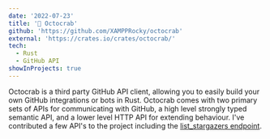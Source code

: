 ```yaml
---
date: '2022-07-23'
title: '🦀 Octocrab'
github: 'https://github.com/XAMPPRocky/octocrab'
external: 'https://crates.io/crates/octocrab/'
tech:
  - Rust
  - GitHub API
showInProjects: true
---
```


Octocrab is a third party GitHub API client, allowing you to easily build your own GitHub integrations or bots in Rust. Octocrab comes with two primary sets of APIs for communicating with GitHub, a high level strongly typed semantic API, and a lower level HTTP API for extending behaviour. I've contributed a few API's to the project including the [list_stargazers endpoint](https://docs.rs/octocrab/latest/octocrab/repos/struct.RepoHandler.html#method.list_stargazers).
